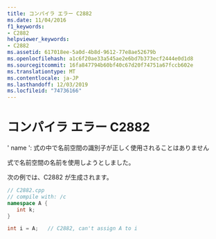 ```yaml
---
title: コンパイラ エラー C2882
ms.date: 11/04/2016
f1_keywords:
- C2882
helpviewer_keywords:
- C2882
ms.assetid: 617018ee-5a0d-4b8d-9612-77e8ae52679b
ms.openlocfilehash: a1c6f20ae33a545ae2e6bd7b373ecf2444e0d1d8
ms.sourcegitcommit: 16fa847794b60bf40c67d20f74751a67fccb602e
ms.translationtype: MT
ms.contentlocale: ja-JP
ms.lasthandoff: 12/03/2019
ms.locfileid: "74736166"
---
```

# <a name="compiler-error-c2882"></a>コンパイラ エラー C2882

' name ': 式の中で名前空間の識別子が正しく使用されることはありません

式で名前空間の名前を使用しようとしました。

次の例では、C2882 が生成されます。

```cpp
// C2882.cpp
// compile with: /c
namespace A {
   int k;
}

int i = A;   // C2882, can't assign A to i
```

